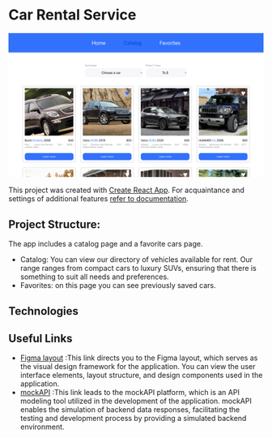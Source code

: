 # Car Rental Service

![Web-site main page](./assets/main.png)

This project was created with
[Create React App](https://github.com/facebook/create-react-app). For
acquaintance and settings of additional features
[refer to documentation](https://facebook.github.io/create-react-app/docs/getting-started).

## Project Structure:

The app includes a catalog page and a favorite cars page.

- Сatalog: You can view our directory of vehicles available for rent. Our range
  ranges from compact cars to luxury SUVs, ensuring that there is something to
  suit all needs and preferences.
- Favorites: on this page you can see previously saved cars.

## Technologies

## Useful Links

- [Figma layout](https://www.figma.com/file/XhC8FSCfAkraEF5l7Hx4fL/Test?type=design&node-id=0-1&mode=design)
  :This link directs you to the Figma layout, which serves as the visual design
  framework for the application. You can view the user interface elements,
  layout structure, and design components used in the application.
- [mockAPI](https://mockapi.io/projects) :This link leads to the mockAPI
  platform, which is an API modeling tool utilized in the development of the
  application. mockAPI enables the simulation of backend data responses,
  facilitating the testing and development process by providing a simulated
  backend environment.
